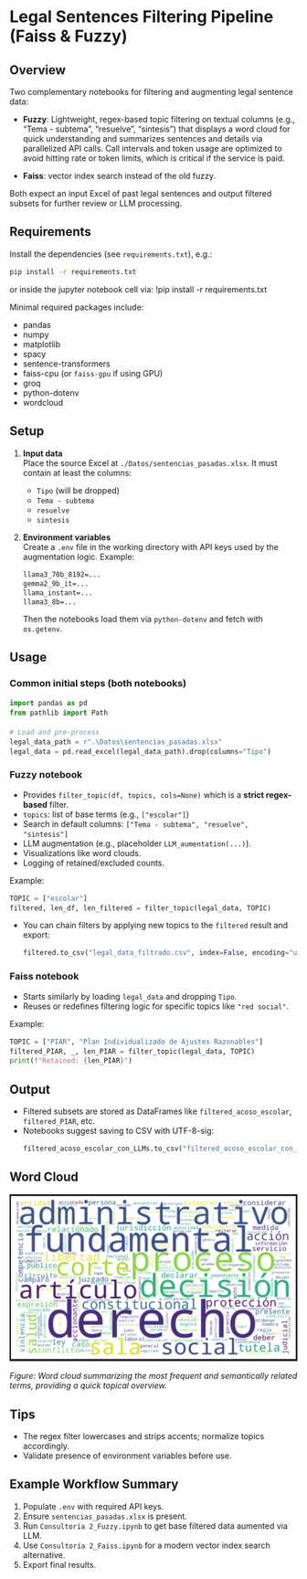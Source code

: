 # Legal Sentences Filtering Pipeline (Faiss & Fuzzy)

## Overview
Two complementary notebooks for filtering and augmenting legal sentence data:

- **Fuzzy**: Lightweight, regex-based topic filtering on textual columns (e.g., “Tema - subtema”, “resuelve”, “sintesis”) that displays a word cloud for quick understanding and summarizes sentences and details via parallelized API calls. Call intervals and token usage are optimized to avoid hitting rate or token limits, which is critical if the service is paid.
  
- **Faiss**: vector index search instead of the old fuzzy.

Both expect an input Excel of past legal sentences and output filtered subsets for further review or LLM processing.

## Requirements

Install the dependencies (see `requirements.txt`), e.g.:

```sh
pip install -r requirements.txt
```

or inside the jupyter notebook cell via: !pip install -r requirements.txt

Minimal required packages include:
- pandas
- numpy
- matplotlib
- spacy
- sentence-transformers
- faiss-cpu (or `faiss-gpu` if using GPU)
- groq
- python-dotenv
- wordcloud

## Setup

1. **Input data**  
   Place the source Excel at `./Datos/sentencias_pasadas.xlsx`. It must contain at least the columns:
   - `Tipo` (will be dropped)
   - `Tema - subtema`
   - `resuelve`
   - `sintesis`

2. **Environment variables**  
   Create a `.env` file in the working directory with API keys used by the augmentation logic. Example:
   ```env
   llama3_70b_8192=...
   gemma2_9b_it=...
   llama_instant=...
   llama3_8b=...
   ```
   Then the notebooks load them via `python-dotenv` and fetch with `os.getenv`.

## Usage

### Common initial steps (both notebooks)

```python
import pandas as pd
from pathlib import Path

# Load and pre-process
legal_data_path = r".\Datos\sentencias_pasadas.xlsx"
legal_data = pd.read_excel(legal_data_path).drop(columns="Tipo")
```

### Fuzzy notebook
 
  - Provides `filter_topic(df, topics, cols=None)` which is a **strict regex-based** filter.
  - `topics`: list of base terms (e.g., `["escolar"]`)
  - Search in default columns: `["Tema - subtema", "resuelve", "sintesis"]`   
  - LLM augmentation (e.g., placeholder `LLM_aumentation(...)`).
  - Visualizations like word clouds.
  - Logging of retained/excluded counts.


Example:
```python
TOPIC = ["escolar"]
filtered, len_df, len_filtered = filter_topic(legal_data, TOPIC)
```

- You can chain filters by applying new topics to the `filtered` result and export:
  ```python
  filtered.to_csv("legal_data_filtrado.csv", index=False, encoding="utf-8-sig")
  ```

### Faiss notebook

- Starts similarly by loading `legal_data` and dropping `Tipo`.
- Reuses or redefines filtering logic for specific topics like `"red social"`.

Example:
```python
TOPIC = ["PIAR", "Plan Individualizado de Ajustes Razonables"]
filtered_PIAR, _, len_PIAR = filter_topic(legal_data, TOPIC)
print(f"Retained: {len_PIAR}")
```

## Output

- Filtered subsets are stored as DataFrames like `filtered_acoso_escolar`, `filtered_PIAR`, etc.
- Notebooks suggest saving to CSV with UTF-8-sig:
  ```python
  filtered_acoso_escolar_con_LLMs.to_csv("filtered_acoso_escolar_con_LLMs.csv", encoding="utf-8-sig")
  ```

## Word Cloud

![Word cloud of key terms](Datos/word_cloud.PNG)

*Figure: Word cloud summarizing the most frequent and semantically related terms, providing a quick topical overview.*


## Tips

- The regex filter lowercases and strips accents; normalize topics accordingly.
- Validate presence of environment variables before use.

## Example Workflow Summary

1. Populate `.env` with required API keys.
2. Ensure `sentencias_pasadas.xlsx` is present.
3. Run `Consultoría 2_Fuzzy.ipynb` to get base filtered data aumented via LLM.
4. Use `Consultoría 2_Faiss.ipynb` for a modern vector index search alternative.
5. Export final results.
